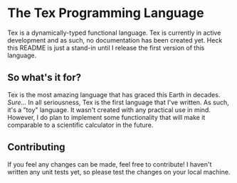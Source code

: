 # The Tex Programming Language
Tex is a dynamically-typed functional language. Tex is currently in active development and as such, no documentation has been created yet. Heck this README is just a stand-in until I release the first version of this language.

## So what's it for?
Tex is the most amazing language that has graced this Earth in decades. *Sure...* In all seriousness, Tex is the first language that I've written. As such, it's a "toy" language. It wasn't created with any practical use in mind. However, I do plan to implement some functionality that will make it comparable to a scientific calculator in the future.

## Contributing
If you feel any changes can be made, feel free to contribute! I haven't written any unit tests yet, so please test the changes on your local machine.